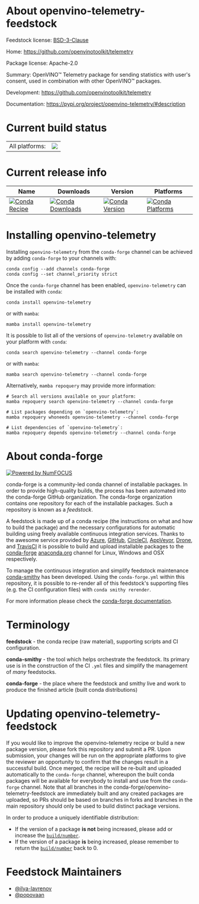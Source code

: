 About openvino-telemetry-feedstock
==================================

Feedstock license: [BSD-3-Clause](https://github.com/conda-forge/openvino-telemetry-feedstock/blob/main/LICENSE.txt)

Home: https://github.com/openvinotoolkit/telemetry

Package license: Apache-2.0

Summary: OpenVINO™ Telemetry package for sending statistics with user's consent, used in combination with other OpenVINO™ packages.

Development: https://github.com/openvinotoolkit/telemetry

Documentation: https://pypi.org/project/openvino-telemetry/#description

Current build status
====================


<table><tr><td>All platforms:</td>
    <td>
      <a href="https://dev.azure.com/conda-forge/feedstock-builds/_build/latest?definitionId=20042&branchName=main">
        <img src="https://dev.azure.com/conda-forge/feedstock-builds/_apis/build/status/openvino-telemetry-feedstock?branchName=main">
      </a>
    </td>
  </tr>
</table>

Current release info
====================

| Name | Downloads | Version | Platforms |
| --- | --- | --- | --- |
| [![Conda Recipe](https://img.shields.io/badge/recipe-openvino--telemetry-green.svg)](https://anaconda.org/conda-forge/openvino-telemetry) | [![Conda Downloads](https://img.shields.io/conda/dn/conda-forge/openvino-telemetry.svg)](https://anaconda.org/conda-forge/openvino-telemetry) | [![Conda Version](https://img.shields.io/conda/vn/conda-forge/openvino-telemetry.svg)](https://anaconda.org/conda-forge/openvino-telemetry) | [![Conda Platforms](https://img.shields.io/conda/pn/conda-forge/openvino-telemetry.svg)](https://anaconda.org/conda-forge/openvino-telemetry) |

Installing openvino-telemetry
=============================

Installing `openvino-telemetry` from the `conda-forge` channel can be achieved by adding `conda-forge` to your channels with:

```
conda config --add channels conda-forge
conda config --set channel_priority strict
```

Once the `conda-forge` channel has been enabled, `openvino-telemetry` can be installed with `conda`:

```
conda install openvino-telemetry
```

or with `mamba`:

```
mamba install openvino-telemetry
```

It is possible to list all of the versions of `openvino-telemetry` available on your platform with `conda`:

```
conda search openvino-telemetry --channel conda-forge
```

or with `mamba`:

```
mamba search openvino-telemetry --channel conda-forge
```

Alternatively, `mamba repoquery` may provide more information:

```
# Search all versions available on your platform:
mamba repoquery search openvino-telemetry --channel conda-forge

# List packages depending on `openvino-telemetry`:
mamba repoquery whoneeds openvino-telemetry --channel conda-forge

# List dependencies of `openvino-telemetry`:
mamba repoquery depends openvino-telemetry --channel conda-forge
```


About conda-forge
=================

[![Powered by
NumFOCUS](https://img.shields.io/badge/powered%20by-NumFOCUS-orange.svg?style=flat&colorA=E1523D&colorB=007D8A)](https://numfocus.org)

conda-forge is a community-led conda channel of installable packages.
In order to provide high-quality builds, the process has been automated into the
conda-forge GitHub organization. The conda-forge organization contains one repository
for each of the installable packages. Such a repository is known as a *feedstock*.

A feedstock is made up of a conda recipe (the instructions on what and how to build
the package) and the necessary configurations for automatic building using freely
available continuous integration services. Thanks to the awesome service provided by
[Azure](https://azure.microsoft.com/en-us/services/devops/), [GitHub](https://github.com/),
[CircleCI](https://circleci.com/), [AppVeyor](https://www.appveyor.com/),
[Drone](https://cloud.drone.io/welcome), and [TravisCI](https://travis-ci.com/)
it is possible to build and upload installable packages to the
[conda-forge](https://anaconda.org/conda-forge) [anaconda.org](https://anaconda.org/)
channel for Linux, Windows and OSX respectively.

To manage the continuous integration and simplify feedstock maintenance
[conda-smithy](https://github.com/conda-forge/conda-smithy) has been developed.
Using the ``conda-forge.yml`` within this repository, it is possible to re-render all of
this feedstock's supporting files (e.g. the CI configuration files) with ``conda smithy rerender``.

For more information please check the [conda-forge documentation](https://conda-forge.org/docs/).

Terminology
===========

**feedstock** - the conda recipe (raw material), supporting scripts and CI configuration.

**conda-smithy** - the tool which helps orchestrate the feedstock.
                   Its primary use is in the construction of the CI ``.yml`` files
                   and simplify the management of *many* feedstocks.

**conda-forge** - the place where the feedstock and smithy live and work to
                  produce the finished article (built conda distributions)


Updating openvino-telemetry-feedstock
=====================================

If you would like to improve the openvino-telemetry recipe or build a new
package version, please fork this repository and submit a PR. Upon submission,
your changes will be run on the appropriate platforms to give the reviewer an
opportunity to confirm that the changes result in a successful build. Once
merged, the recipe will be re-built and uploaded automatically to the
`conda-forge` channel, whereupon the built conda packages will be available for
everybody to install and use from the `conda-forge` channel.
Note that all branches in the conda-forge/openvino-telemetry-feedstock are
immediately built and any created packages are uploaded, so PRs should be based
on branches in forks and branches in the main repository should only be used to
build distinct package versions.

In order to produce a uniquely identifiable distribution:
 * If the version of a package **is not** being increased, please add or increase
   the [``build/number``](https://docs.conda.io/projects/conda-build/en/latest/resources/define-metadata.html#build-number-and-string).
 * If the version of a package **is** being increased, please remember to return
   the [``build/number``](https://docs.conda.io/projects/conda-build/en/latest/resources/define-metadata.html#build-number-and-string)
   back to 0.

Feedstock Maintainers
=====================

* [@ilya-lavrenov](https://github.com/ilya-lavrenov/)
* [@popovaan](https://github.com/popovaan/)


